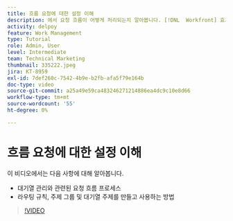 ```yaml
---
title: 흐름 요청에 대한 설정 이해
description: 에서 요청 흐름이 어떻게 처리되는지 알아봅니다. [!DNL  Workfront] 효과가 있습니다. 그런 다음 라우팅 규칙, 주제 그룹 및 대기열 주제를 만듭니다.
activity: delpoy
feature: Work Management
type: Tutorial
role: Admin, User
level: Intermediate
team: Technical Marketing
thumbnail: 335222.jpeg
jira: KT-8959
exl-id: 7def260c-7542-4b9e-b2fb-afa5f79e164b
doc-type: video
source-git-commit: a25a49e59ca483246271214886ea4dc9c10e8d66
workflow-type: tm+mt
source-wordcount: '55'
ht-degree: 0%

---
```


# 흐름 요청에 대한 설정 이해

이 비디오에서는 다음 사항에 대해 알아봅니다.

* 대기열 관리와 관련된 요청 흐름 프로세스
* 라우팅 규칙, 주제 그룹 및 대기열 주제를 만들고 사용하는 방법

>[!VIDEO](https://video.tv.adobe.com/v/335222/?quality=12&learn=on)
